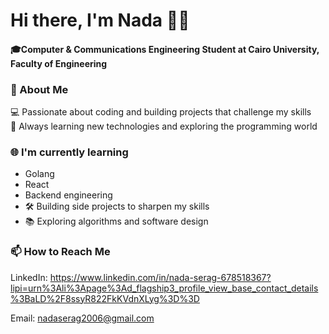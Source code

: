 # Hi there, I'm Nada 👋😺
#### 🎓Computer & Communications Engineering Student at **Cairo University, Faculty of Engineering**  

### 🚀 About Me
💻 Passionate about coding and building projects that challenge my skills  
🌱 Always learning new technologies and exploring the programming world  

### 🌐 I'm currently learning
- Golang
- React
- Backend engineering  
- 🛠️ Building side projects to sharpen my skills  
- 📚 Exploring algorithms and software design

### 📫 How to Reach Me
LinkedIn: https://www.linkedin.com/in/nada-serag-678518367?lipi=urn%3Ali%3Apage%3Ad_flagship3_profile_view_base_contact_details%3BaLD%2F8ssyR822FkKVdnXLyg%3D%3D

Email: nadaserag2006@gmail.com

